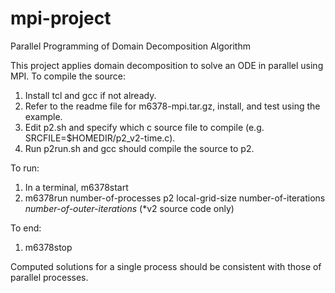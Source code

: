 # mpi-project
Parallel Programming of Domain Decomposition Algorithm

This project applies domain decomposition to solve an ODE 
in parallel using MPI. To compile the source:

1) Install tcl and gcc if not already.
2) Refer to the readme file for m6378-mpi.tar.gz, 
install, and test using the example.
3) Edit p2.sh and specify which c source file to compile 
(e.g. SRCFILE=$HOMEDIR/p2_v2-time.c).
4) Run p2run.sh and gcc should compile the source to p2.

To run:
1) In a terminal, m6378start
2) m6378run  number-of-processes  p2  local-grid-size  number-of-iterations  *number-of-outer-iterations*
   (*v2 source code only)

To end:
1) m6378stop

Computed solutions for a single process should be consistent with those of parallel processes.
